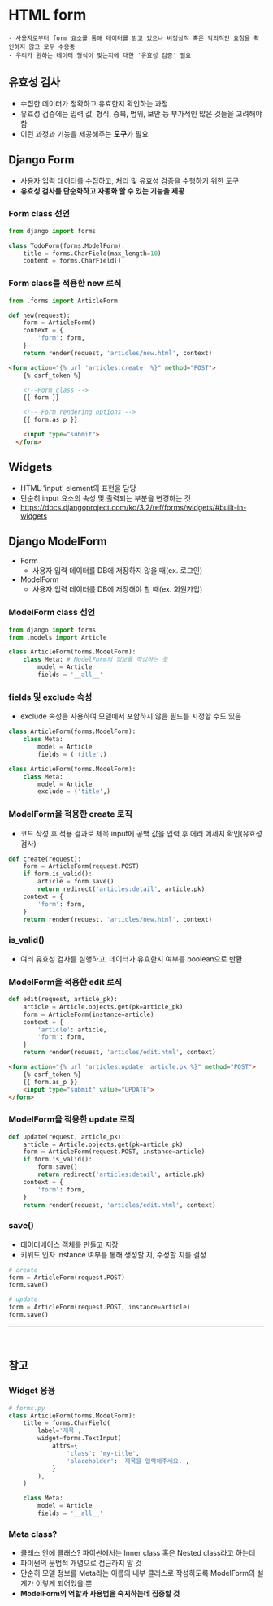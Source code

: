 # HTML form
    - 사용자로부터 form 요소를 통해 데이터를 받고 있으나 비정상적 혹은 악의적인 요청을 확인하지 않고 모두 수용중
    - 우리가 원하는 데이터 형식이 맞는지에 대한 '유효성 검증' 필요

## 유효성 검사
- 수집한 데이터가 정확하고 유효한지 확인하는 과정
- 유효성 검증에는 입력 값, 형식, 중복, 범위, 보안 등 부가적인 많은 것들을 고려해야 함
- 이런 과정과 기능을 제공해주는 **도구**가 필요

## Django Form
- 사용자 입력 데이터를 수집하고, 처리 및 유효성 검증을 수행하기 위한 도구
- **유효성 검사를 단순화하고 자동화 할 수 있는 기능을 제공**

### Form class 선언

```python
from django import forms

class TodoForm(forms.ModelForm):
    title = forms.CharField(max_length=10)
    content = forms.CharField()
```

### Form class를 적용한 new 로직

```python
from .forms import ArticleForm

def new(request):
    form = ArticleForm()
    context = {
        'form': form,
    }
    return render(request, 'articles/new.html', context)
```

```html
<form action="{% url 'articles:create' %}" method="POST">
    {% csrf_token %}

    <!--Form class -->
    {{ form }}

    <!-- Form rendering options -->
    {{ form.as_p }}

    <input type="submit">
  </form>
```

## Widgets
- HTML 'input' element의 표현을 담당
- 단순히 input 요소의 속성 및 출력되는 부분을 변경하는 것
- https://docs.djangoproject.com/ko/3.2/ref/forms/widgets/#built-in-widgets

## Django ModelForm
- Form
    - 사용자 입력 데이터를 DB에 저장하지 않을 때(ex. 로그인)
- ModelForm
    - 사용자 입력 데이터를 DB에 저장해야 할 때(ex. 회원가입)


### ModelForm class 선언

```python
from django import forms
from .models import Article

class ArticleForm(forms.ModelForm):
    class Meta: # ModelForm의 정보를 작성하는 곳
        model = Article
        fields = '__all__'
```

### fields 및 exclude 속성
- exclude 속성을 사용하여 모델에서 포함하지 않을 필드를 지정할 수도 있음

```python
class ArticleForm(forms.ModelForm):
    class Meta:
        model = Article
        fields = ('title',)
```
```python
class ArticleForm(forms.ModelForm):
    class Meta:
        model = Article
        exclude = ('title',)
```

### ModelForm을 적용한 create 로직
- 코드 작성 후 적용 결과로 제목 input에 공백 값을 입력 후 에러 메세지 확인(유효성 검사)
```python
def create(request):
    form = ArticleForm(request.POST)
    if form.is_valid():
        article = form.save()
        return redirect('articles:detail', article.pk)
    context = {
        'form': form,
    }
    return render(request, 'articles/new.html', context)
```

### is_valid()
- 여러 유효성 검사를 실행하고, 데이터가 유효한지 여부를 boolean으로 반환

### ModelForm을 적용한 edit 로직
```python
def edit(request, article_pk):
    article = Article.objects.get(pk=article_pk)
    form = ArticleForm(instance=article)
    context = {
        'article': article,
        'form': form,
    }
    return render(request, 'articles/edit.html', context)
```
```html
<form action="{% url 'articles:update' article.pk %}" method="POST">
    {% csrf_token %}
    {{ form.as_p }}
    <input type="submit" value="UPDATE">
</form>
```

### ModelForm을 적용한 update 로직
```python
def update(request, article_pk):
    article = Article.objects.get(pk=article_pk)
    form = ArticleForm(request.POST, instance=article)
    if form.is_valid():
        form.save()
        return redirect('articles:detail', article.pk)
    context = {
        'form': form,
    }
    return render(request, 'articles/edit.html', context)
```

### save()
- 데이터베이스 객체를 만들고 저장
- 키워드 인자 instance 여부를 통해 생성할 지, 수정할 지를 결정

```python
# create
form = ArticleForm(request.POST)
form.save()

# update
form = ArticleForm(request.POST, instance=article)
form.save()
```

---

<br>

## 참고

### Widget 응용
```python
# forms.py
class ArticleForm(forms.ModelForm):
    title = forms.CharField(
        label='제목',
        widget=forms.TextInput(
            attrs={
                'class': 'my-title',
                'placeholder': '제목을 입력해주세요.',
            }
        ),
    )

    class Meta:
        model = Article
        fields = '__all__'
```

### Meta class?
- 클래스 안에 클래스? 파이썬에서는 Inner class 혹은 Nested class라고 하는데
- 파이썬의 문법적 개념으로 접근하지 말 것
- 단순히 모델 정보를 Meta라는 이름의 내부 클래스로 작성하도록 ModelForm의 설계가 이렇게 되어있을 뿐
- **ModelForm의 역할과 사용법을 숙지하는데 집중할 것**